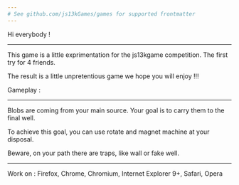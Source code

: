 ```yaml
---
# See github.com/js13kGames/games for supported frontmatter
---
```

Hi everybody !
--------------
This game is a little exprimentation for the js13kgame competition. The first try for 4 friends.
The result is a little unpretentious game we hope you will enjoy !!!

Gameplay :
----------
Blobs are coming from your main source. Your goal is to carry them to the final well.
To achieve this goal, you can use rotate and magnet machine at your disposal.
Beware, on your path there are traps, like wall or fake well.

----------
Work on : Firefox, Chrome, Chromium, Internet Explorer 9+, Safari, Opera
